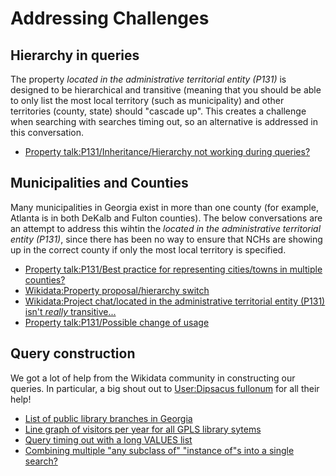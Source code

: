 # Addressing Challenges

## Hierarchy in queries

The property *located in the administrative territorial entity (P131)* is designed to be hierarchical and transitive (meaning that you should be able to only list the most local territory (such as municipality) and other territories (county, state) should "cascade up".
This creates a challenge when searching with searches timing out, so an alternative is addressed in this conversation. 

* [Property talk:P131/Inheritance/Hierarchy not working during queries?](https://www.wikidata.org/wiki/Property_talk:P131#Inheritance/Hierarchy_not_working_during_queries?)

## Municipalities and Counties

Many municipalities in Georgia exist in more than one county (for example, Atlanta is in both DeKalb and Fulton counties). The below conversations are an attempt to address this wihtin the *located in the administrative territorial entity (P131)*, since there has been no way to ensure that NCHs are showing up in the correct county if only the most local territory is specified.

* [Property talk:P131/Best practice for representing cities/towns in multiple counties?](https://www.wikidata.org/wiki/Property_talk:P131#Best_practice_for_representing_cities/towns_in_multiple_counties?)
* [Wikidata:Property proposal/hierarchy switch](https://www.wikidata.org/wiki/Wikidata:Property_proposal/hierarchy_switch)
* [Wikidata:Project chat/located in the administrative territorial entity (P131) isn't *really* transitive...](https://www.wikidata.org/wiki/Wikidata:Project_chat/Archive/2020/02#located_in_the_administrative_territorial_entity_(P131)_isn't_really_transitive...)
* [Property talk:P131/Possible change of usage](https://www.wikidata.org/wiki/Property_talk:P131#Possible_change_of_usage)

## Query construction

We got a lot of help from the Wikidata community in constructing our queries.  In particular, a big shout out to [User:Dipsacus fullonum](https://www.wikidata.org/wiki/User:Dipsacus_fullonum) for all their help!

* [List of public library branches in Georgia](https://www.wikidata.org/wiki/Wikidata:Request_a_query/Archive/2020/05#Public_library_branches_in_Georgia)
* [Line graph of visitors per year for all GPLS library sytems](https://www.wikidata.org/wiki/Wikidata:Request_a_query/Archive/2020/05#Line_graph_of_visitors_per_year_for_all_GPLS_library_sytems)
* [Query timing out with a long VALUES list](https://www.wikidata.org/wiki/Wikidata:Request_a_query/Archive/2020/05#Query_timing_out_with_a_long_VALUES_list)
* [Combining multiple "any subclass of" "instance of"s into a single search?](https://www.wikidata.org/wiki/Wikidata:Request_a_query/Archive/2020/06#Combining_multiple_%22any_subclass_of%22_%22instance_of%22s_into_a_single_search?)
